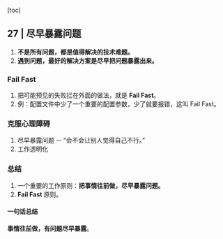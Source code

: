 [toc]

## 27 | 尽早暴露问题

1.  **不是所有问题，都是值得解决的技术难题。**
2.  **遇到问题，最好的解决方案是尽早把问题暴露出来。**

### Fail Fast

1.  把可能预见的失败拦在外面的做法，就是 **Fail Fast**。
2.  例：配置文件中少了一个重要的配置参数，少了就要报错，这叫 Fail Fast。

### 克服心理障碍

1.  尽早暴露问题 -- “会不会让别人觉得自己不行。”
2.  工作透明化

### 总结

1.  一个重要的工作原则：**把事情往前做，尽早暴露问题。**
2.  **Fail Fast** 原则。

#### 一句话总结

**事情往前做，有问题尽早暴露**。

